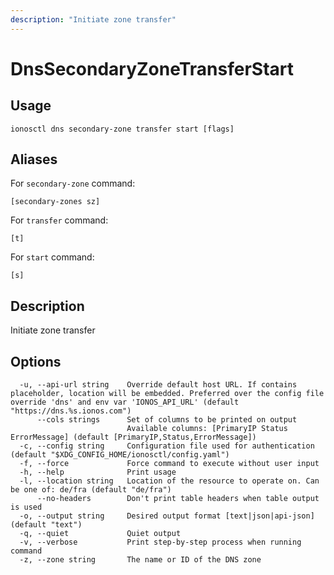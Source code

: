 ```yaml
---
description: "Initiate zone transfer"
---
```


# DnsSecondaryZoneTransferStart

## Usage

```text
ionosctl dns secondary-zone transfer start [flags]
```

## Aliases

For `secondary-zone` command:

```text
[secondary-zones sz]
```

For `transfer` command:

```text
[t]
```

For `start` command:

```text
[s]
```

## Description

Initiate zone transfer

## Options

```text
  -u, --api-url string    Override default host URL. If contains placeholder, location will be embedded. Preferred over the config file override 'dns' and env var 'IONOS_API_URL' (default "https://dns.%s.ionos.com")
      --cols strings      Set of columns to be printed on output 
                          Available columns: [PrimaryIP Status ErrorMessage] (default [PrimaryIP,Status,ErrorMessage])
  -c, --config string     Configuration file used for authentication (default "$XDG_CONFIG_HOME/ionosctl/config.yaml")
  -f, --force             Force command to execute without user input
  -h, --help              Print usage
  -l, --location string   Location of the resource to operate on. Can be one of: de/fra (default "de/fra")
      --no-headers        Don't print table headers when table output is used
  -o, --output string     Desired output format [text|json|api-json] (default "text")
  -q, --quiet             Quiet output
  -v, --verbose           Print step-by-step process when running command
  -z, --zone string       The name or ID of the DNS zone
```


